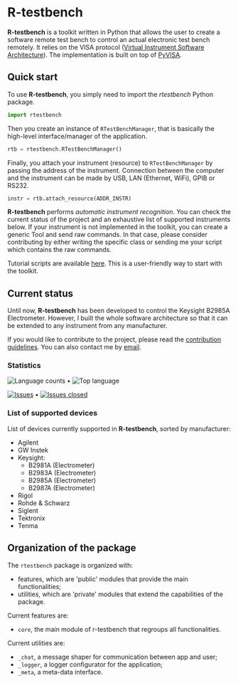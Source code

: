 
R-testbench
===========



**R-testbench** is a toolkit written in Python that allows the user to 
create a software remote test bench to control an actual electronic test bench remotely.
It relies on the VISA protocol ([Virtual Instrument Software Architecture](http://www.ni.com/visa/)).
The implementation is built on top of [PyVISA](https://pyvisa.readthedocs.io/en/latest/).



Quick start
-----------


To use **R-testbench**, you simply need to import the *rtestbench* Python package.
```python
import rtestbench
```
Then you create an instance of `RTestBenchManager`, that is basically the high-level interface/manager of the application.
```python
rtb = rtestbench.RTestBenchManager()
```
Finally, you attach your instrument (resource) to `RTestBenchManager` by passing the address of the instrument.
Connection between the computer and the instrument can be made by USB, LAN (Ethernet, WiFi), GPIB or RS232.
```python
instr = rtb.attach_resource(ADDR_INSTR)
```
**R-testbench** performs *automatic instrument recognition*.
You can check the current status of the project and an exhaustive list of supported instruments below.
If your instrument is not implemented in the toolkit, you can create a generic Tool and send raw commands.
In that case, please consider contributing by either writing the specific class or
sending me your script which contains the raw commands.

Tutorial scripts are available [here](./rtestbench/tutorials/).
This is a user-friendly way to start with the toolkit.



Current status
--------------


Until now, **R-testbench** has been developed to control the Keysight B2985A Electrometer.
However, I built the whole software architecture so that it can be extended to any instrument from any manufacturer.

If you would like to contribute to the project,
please read the [contribution guidelines](https://github.com/Arkh42/rtestbench/blob/master/CONTRIBUTING.md).
You can also contact me by [email](mailto:aquenon@hotmail.be).


### Statistics

![Language counts](https://img.shields.io/github/languages/count/Arkh42/rtestbench)
&bull;
![Top language](https://img.shields.io/github/languages/top/Arkh42/rtestbench)

[![Issues](https://img.shields.io/github/issues-raw/Arkh42/rtestbench)](https://github.com/Arkh42/rtestbench/issues?q=is%3Aopen+is%3Aissue)
&bull;
[![Issues closed](https://img.shields.io/github/issues-closed-raw/Arkh42/rtestbench)](https://github.com/Arkh42/rtestbench/issues?q=is%3Aissue+is%3Aclosed)



### List of supported devices

List of devices currently supported in **R-testbench**, sorted by manufacturer:
- Agilent
- GW Instek
- Keysight:
	- B2981A (Electrometer)
	- B2983A (Electrometer)
	- B2985A (Electrometer)
	- B2987A (Electrometer)
- Rigol
- Rohde & Schwarz
- Siglent
- Tektronix
- Tenma



Organization of the package
---------------------------


The `rtestbench` package is organized with:
- features, which are 'public' modules that provide the main functionalities;
- utilities, which are 'private' modules that extend the capabilities of the package.

Current features are:
- `core`, the main module of r-testbench that regroups all functionalities.

Current utilities are:
- `_chat`, a message shaper for communication between app and user;
- `_logger`, a logger configurator for the application;
- `_meta`, a meta-data interface.
